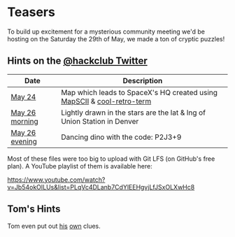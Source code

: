 # Teasers

To build up excitement for a mysterious community meeting we'd be hosting on the Saturday the 29th of May, we made a ton of cryptic puzzles!

## Hints on the [@hackclub Twitter](https://twitter.com/hackclub/status/1396881237113966594)

| Date | Description |
| --- | --- |
| [May 24](https://twitter.com/hackclub/status/1396881237113966594) | Map which leads to SpaceX's HQ created using [MapSCII](https://github.com/rastapasta/mapscii) & [cool-retro-term](https://github.com/Swordfish90/cool-retro-term)  |
| [May 26 morning](https://twitter.com/hackclub/status/1397562064651096066) | Lightly drawn in the stars are the lat & lng of Union Station in Denver |
| [May 26 evening](https://twitter.com/hackclub/status/1397695237502423042) | Dancing dino with the code: P2J3+9 |

Most of these files were too big to upload with Git LFS (on GitHub's free plan). A YouTube playlist of them is available here:

https://www.youtube.com/watch?v=Jb54okOILUs&list=PLqVc4DLanb7CdYlEEHgvjLfJSxOLXwHc8

## Tom's Hints

Tom even put out [his](https://twitter.com/mojombo/status/1398055532938727427) [own](https://twitter.com/mojombo/status/1398391830761246723) clues.

